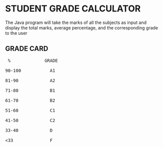 # STUDENT GRADE CALCULATOR
The Java program will take the marks of all the subjects as input and display the total marks, average percentage, and the corresponding grade to the user  
## GRADE CARD
<pre>
 %             GRADE

90-100           A1

81-90            A2

71-80            B1

61-70            B2

51-60            C1

41-50            C2

33-40            D

<33              F


</pre>




